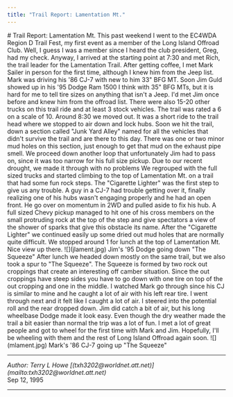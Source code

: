 ```yaml
---
title: "Trail Report: Lamentation Mt."
---
```


<TITLE>Trail Report: Lamentation Mt.</TITLE>
# Trail Report: Lamentation Mt.
This past weekend I went to the EC4WDA Region D Trail Fest, my first
event as a member of the Long Island Offroad Club.  Well, I guess I was
a member since I heard the club president, Greg, had my check.  Anyway,
I arrived at the starting point at 7:30 and met Rich, the trail leader
for the Lamentation Trail.  After getting coffee, I met Mark Sailer
in person for the first time, although I knew him from the Jeep list.
Mark was driving his '86 CJ-7 with new to him 33" BFG MT.  Soon Jim
Guld showed up in his '95 Dodge Ram 1500 I think with 35" BFG MTs, but
it is hard for me to tell tire sizes on anything that isn't a Jeep.
I'd met Jim once before and knew him from the offroad list.  There were
also 15-20 other trucks on this trail ride and at least 3 stock
vehicles.  The trail was rated a 6 on a scale of 10.
Around 8:30 we moved out.  It was a short ride to the trail head where
we stopped to air down and lock hubs.  Soon we hit the trail, down a
section called "Junk Yard Alley" named for all the vehicles that didn't
survive the trail and are there to this day.  There was one or two
minor mud holes on this section, just enough to get that mud on the
exhaust pipe smell.  We proceed down another loop that unfortunately
Jim had to pass on, since it was too narrow for his full size pickup.
Due to our recent drought, we made it through with no problems
We regrouped with the full sized trucks and started climbing to the
top of Lamentation Mt. on a trail that had some fun rock steps.  The
"Cigarette Lighter" was the first step to give us any trouble.  A guy
in a CJ-7 had trouble getting over it, finally realizing one of his
hubs wasn't engaging properly and he had an open front.  He go over
on momentum in 2WD and pulled aside to fix his hub.  A full sized
Chevy pickup managed to hit one of his cross members on the small
protruding rock at the top of the step and give spectators a view
of the shower of sparks that give this obstacle its name.
After the "Cigarette Lighter" we continued easily up some dried out
mud holes that are normally quite difficult.  We stopped around 1
for lunch at the top of Lamentation Mt.  Nice view up there.
![](jlament.jpg) Jim's '95 Dodge going down "The Squeeze"
After lunch we headed down mostly on the same trail, but we also
took a spur to "The Squeeze".  The Squeeze is formed by two rock
out croppings that create an interesting off camber situation. 
Since the out croppings have steep sides you have to go down with
one tire on top of the out cropping and one in the middle.  I
watched Mark go through since his CJ is similar to mine and he caught
a lot of air with his left rear tire.  I went through next and it
felt like I caught a lot of air.  I steered into the potential roll
and the rear dropped down.  Jim did catch a bit of air, but his
long wheelbase Dodge made it look easy.
Even though the dry weather made the trail a bit easier than normal
the trip was a lot of fun.  I met a lot of great people and got
to wheel for the first time with Mark and Jim.  Hopefully, I'll be
wheeling with them and the rest of Long Island Offroad again soon.
![](mlament.jpg)
Mark's '86 CJ-7 going up "The Squeeze"
<HR>
<ADDRESS>
Author: Terry L Howe [(txh3202@worldnet.att.net)](mailto:txh3202@worldnet.att.net)
</ADDRESS>
Sep 12, 1995
<HR>